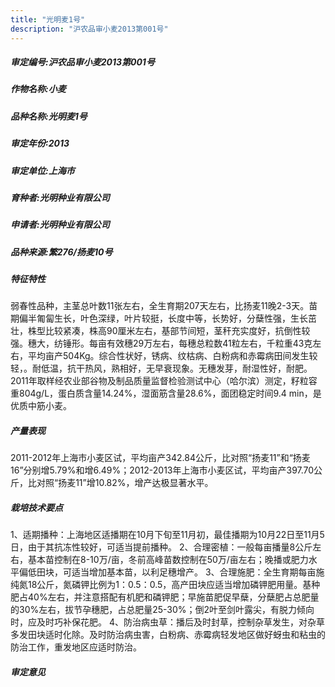 ```yaml
---
title: "光明麦1号"
description: "沪农品审小麦2013第001号"
---
```

##### 审定编号:沪农品审小麦2013第001号

##### 作物名称:小麦

##### 品种名称:光明麦1号

##### 审定年份:2013

##### 审定单位:上海市

##### 育种者:光明种业有限公司

##### 申请者:光明种业有限公司

##### 品种来源:繁276/扬麦10号

##### 特征特性
弱春性品种，主茎总叶数11张左右，全生育期207天左右，比扬麦11晚2-3天。苗期偏半匍匐生长，叶色深绿，叶片较挺，长度中等，长势好，分蘖性强，生长茁壮，株型比较紧凑，株高90厘米左右，基部节间短，茎秆充实度好，抗倒性较强。穗大，纺锤形。每亩有效穗29万左右，每穗总粒数41粒左右，千粒重43克左右，平均亩产504Kg。综合性状好，锈病、纹枯病、白粉病和赤霉病田间发生较轻，。耐低温，抗干热风，熟相好，无早衰现象。无穗发芽，耐湿性好，耐肥。2011年取样经农业部谷物及制品质量监督检验测试中心（哈尔滨）测定，籽粒容重804g/L，蛋白质含量14.24%，湿面筋含量28.6%，面团稳定时间9.4 min，是优质中筋小麦。

##### 产量表现
2011-2012年上海市小麦区试，平均亩产342.84公斤，比对照“扬麦11”和“扬麦16”分别增5.79%和增6.49%；2012-2013年上海市小麦区试，平均亩产397.70公斤，比对照“扬麦11”增10.82%，增产达极显著水平。

##### 栽培技术要点
1、适期播种：上海地区适播期在10月下旬至11月初，最佳播期为10月22日至11月5日，由于其抗冻性较好，可适当提前播种。 2、合理密植：一般每亩播量8公斤左右，基本苗控制在8-10万/亩，冬前高峰苗数控制在50万/亩左右；晚播或肥力水平偏低田块，可适当增加基本苗，以利足穗增产。 3、合理施肥：全生育期每亩施纯氮18公斤，氮磷钾比例为1：0.5：0.5，高产田块应适当增加磷钾肥用量。基种肥占40%左右，并注意搭配有机肥和磷钾肥；早施苗肥促早蘖，分蘖肥占总肥量的30%左右，拔节孕穗肥，占总肥量25-30%；倒2叶至剑叶露尖，有脱力倾向时，应及时巧补保花肥。 4、防治病虫草：播后及时封草，控制杂草发生，对杂草多发田块适时化除。及时防治病虫害，白粉病、赤霉病轻发地区做好蚜虫和粘虫的防治工作，重发地区应适时防治。 

##### 审定意见

